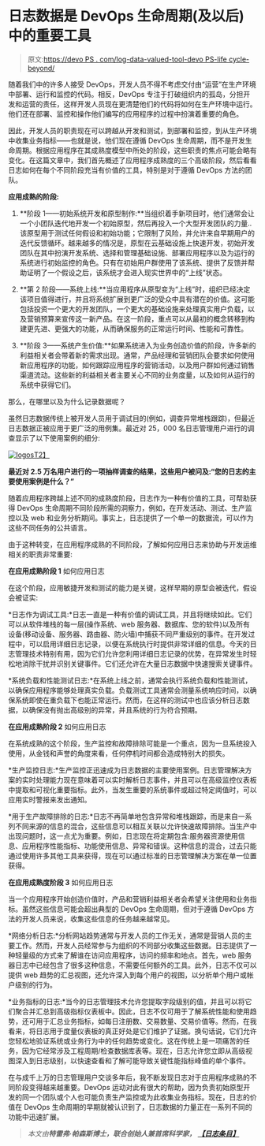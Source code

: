 # 日志数据是 DevOps 生命周期(及以后)中的重要工具

> 原文:[https://devo PS . com/log-data-valued-tool-devo PS-life cycle-beyond/](https://devops.com/log-data-valuable-tool-devops-lifecycle-beyond/)

随着我们中的许多人接受 DevOps，开发人员不得不考虑交付由“运营”在生产环境中部署、运行和监控的代码。相反，DevOps 专注于打破组织内的孤岛，分担开发和运营的责任，这样开发人员现在更清楚他们的代码将如何在生产环境中运行。他们还在部署、监控和操作他们编写的应用程序的过程中扮演着重要的角色。

因此，开发人员的职责现在可以跨越从开发和测试，到部署和监控，到从生产环境中收集业务指标——也就是说，他们现在遵循 DevOps 生命周期，而不是开发生命周期。根据应用程序在其成熟度模型中所处的阶段，这些职责的焦点可能会略有变化。在这篇文章中，我们首先概述了应用程序成熟度的三个高级阶段，然后看看日志如何在每个不同阶段充当有价值的工具，特别是对于遵循 DevOps 方法的团队。

**应用成熟的阶段:**

1.  **阶段 1——初始系统开发和原型制作:**当组织着手新项目时，他们通常会让一个小团队迭代地开发一个初始原型，然后再投入一个大型开发团队的力量..该原型用于测试任何假设和初始功能；它限制了风险，并允许来自早期用户的迭代反馈循环。越来越多的情况是，原型在云基础设施上快速开发，初始开发团队在其中扮演开发系统、选择和管理基础设施、部署应用程序以及为运行的系统进行初始监控的角色。只有在初始用户群使用了该系统、提供了反馈并帮助证明了一个假设之后，该系统才会进入现实世界中的“上线”状态。

1.  **第 2 阶段——系统上线:**当应用程序从原型变为“上线”时，组织已经决定该项目值得进行，并且将系统扩展到更广泛的受众中具有潜在的价值。这可能包括投资一个更大的开发团队，一个更大的基础设施来处理真实用户负载，以及营销预算来宣传这一新产品。在这一阶段，重点可以从最初的概念转移到构建更先进、更强大的功能，从而确保服务的正常运行时间、性能和可靠性。
2.  **阶段 3——系统产生价值:**如果系统进入为业务创造价值的阶段，许多新的利益相关者会带着新的需求出现。通常，产品经理和营销团队会要求如何使用新应用程序的功能，如何跟踪应用程序的营销活动，以及用户群如何通过销售渠道流动。这些新的利益相关者主要关心不同的业务度量，以及如何从运行的系统中获得它们。

那么，在哪里以及为什么记录数据呢？

虽然日志数据传统上被开发人员用于调试目的(例如，调查异常堆栈跟踪)，但最近日志数据正被应用于更广泛的用例集。最近对 25，000 名日志管理用户进行的调查显示了以下使用案例的细分:

[![logos](../Images/696a4707feb549467b1a7cf8acbc6727.png)T2】](https://devops.com/wp-content/uploads/2014/06/logos.png)

**最近对 2.5 万名用户进行的一项抽样调查的结果，这些用户被问及:“您的日志的主要使用案例是什么？”**

随着应用程序跨越上述不同的成熟度阶段，日志作为一种有价值的工具，可帮助获得 DevOps 生命周期不同阶段所需的洞察力，例如，在开发活动、测试、生产监控以及 web 和业务分析期间。事实上，日志提供了一个单一的数据流，可以作为这些不同任务的公共语言。

由于这种转变，在应用程序成熟的不同阶段，了解如何应用日志来协助与开发运维相关的职责非常重要:

**在应用成熟阶段 1** 如何应用日志

在这个阶段，应用敏捷开发和测试的能力是关键，这样早期的原型会被迭代，假设会被证实:

*日志作为调试工具:*日志一直是一种有价值的调试工具，并且将继续如此。它们可以从软件堆栈的每一层(操作系统、web 服务器、数据库、您的软件)以及所有设备(移动设备、服务器、路由器、防火墙)中捕获不同严重级别的事件。在开发过程中，可以启用详细日志记录，以便在系统执行时提供非常详细的信息。今天的日志管理技术特别有用，因为它们允许您利用详细日志记录的优势，在异常发生时轻松地消除干扰并识别关键事件。它们还允许在大量日志数据中快速搜索关键事件。

*系统负载和性能测试日志:*在系统上线之前，通常会执行系统负载和性能测试，以确保应用程序能够处理真实负载。负载测试工具通常会测量系统响应时间，以确保系统即使在重负载下也能正常运行。然而，在这样的测试中也应该分析日志数据，以确保没有抛出高级别的异常，并且系统的行为符合预期。

**在应用成熟阶段 2** 如何应用日志

在系统成熟的这个阶段，生产监控和故障排除可能是一个重点，因为一旦系统投入使用，从金钱和声誉的角度来看，任何停机时间都会造成特别大的损失。

*生产监控日志:*生产监控正迅速成为日志数据的主要使用案例。日志管理解决方案的实时处理能力现在意味着可以实时解析日志事件，并且可以在高级监控仪表板中提取和可视化重要指标。此外，当发生重要的系统事件或超过特定阈值时，可以应用实时警报来发出通知。

*用于生产故障排除的日志:*日志不再简单地包含异常和堆栈跟踪，而是来自一系列不同来源的信息的混合，这些信息可以相互关联以允许快速故障排除。当生产中出现问题时，这一点尤为重要。例如，日志现在将定期包含:服务器资源使用信息、应用程序性能指标、功能使用信息、异常和错误。这种信息的混合，过去只能通过使用许多其他工具来获得，现在可以通过标准的日志管理解决方案在单一位置获得。

**在应用成熟度阶段 3** 如何应用日志

当一个应用程序开始创造价值时，产品和营销利益相关者会希望关注使用和业务指标。虽然这些信息可能会超出典型的 DevOps 生命周期，但对于遵循 DevOps 方法的开发人员来说，收集这些信息的任务越来越常见。

*网络分析日志:*分析网站趋势通常与开发人员的工作无关，通常是营销人员的主要工作。然而，开发人员经常参与为组织的不同部分收集这些数据。日志提供了一种轻量级的方式来了解谁在访问应用程序，访问的频率和地点。首先，web 服务器日志中已经包含了很多这种信息，不需要任何额外的工具。此外，日志不仅可以提供 web 趋势的汇总视图，还允许深入到每个用户的视图，以分析单个用户或帐户级别的行为。

*业务指标的日志:*当今的日志管理技术允许您提取字段级别的值，并且可以将它们聚合并汇总到高级指标仪表板中。因此，日志不仅可用于了解系统性能和使用趋势，还可用于汇总业务指标，如每日注册数、交易数量、交易价值等。然而，在我看来，将日志用于度量仪表板的真正好处是它们维护了证据。换句话说，它们允许您轻松地验证系统或业务行为中的任何趋势或变化。这在传统上是一项痛苦的任务，因为它经常涉及工程周期/检查数据库表等。现在，日志允许您立即从高级视图深入到日志级别，以快速查看和了解可能导致关键性能指标峰值的单个事件。

在与成千上万的日志管理用户交谈多年后，我不断发现日志对于应用程序成熟的不同阶段变得越来越重要。DevOps 运动对此有很大的帮助，因为负责初始原型开发的同一个团队或个人也可能负责生产监控或为此收集业务指标。现在，日志的价值在 DevOps 生命周期的早期就被认识到了，日志数据的力量正在一系列不同的功能中迅速扩展。

> *本文由**特雷弗·帕森斯博士，联合创始人兼首席科学家，** [**【日志条目】**](https://www.logentries.com)*